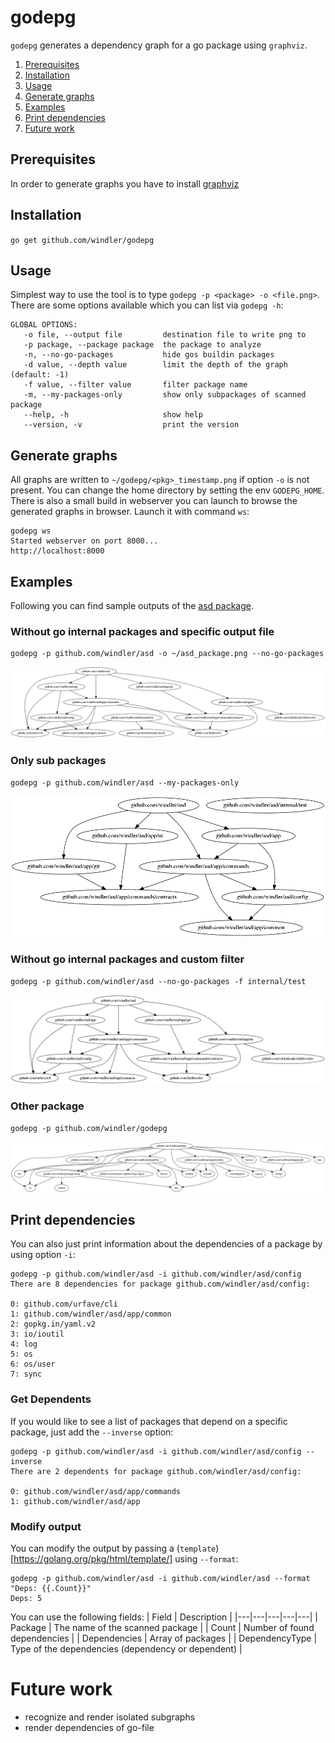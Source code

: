 # godepg
`godepg` generates a dependency graph for a go package using `graphviz`.

1. [Prerequisites](#prerequisites)
2. [Installation](#installation)
3. [Usage](#usage)
4. [Generate graphs](#generate-graph)
5. [Examples](#examples)
6. [Print dependencies](#print-dependencies)
7. [Future work](#future-work)

## Prerequisites
In order to generate graphs you have to install [graphviz](https://graphviz.gitlab.io/)
## Installation
`go get github.com/windler/godepg`

## Usage
Simplest way to use the tool is to type `godepg -p <package> -o <file.png>`. There are some options available which you can list via `godepg -h`:

```(bash)
GLOBAL OPTIONS:
   -o file, --output file         destination file to write png to
   -p package, --package package  the package to analyze
   -n, --no-go-packages           hide gos buildin packages
   -d value, --depth value        limit the depth of the graph (default: -1)
   -f value, --filter value       filter package name
   -m, --my-packages-only         show only subpackages of scanned package
   --help, -h                     show help
   --version, -v                  print the version
```

## Generate graphs
All graphs are written to `~/godepg/<pkg>_timestamp.png` if option `-o` is not present. You can change the home directory by setting the env `GODEPG_HOME`.
There is also a small build in webserver you can launch to browse the generated graphs in browser. Launch it with command `ws`:
```(bash)
godepg ws
Started webserver on port 8000...
http://localhost:8000
```

## Examples
Following you can find sample outputs of the [asd package](https://github.com/windler/asd).

### Without go internal packages and specific output file
```(bash)
godepg -p github.com/windler/asd -o ~/asd_package.png --no-go-packages
```
![asd no go packages](asd_no_go_pkgs.png)

### Only sub packages
```(bash)
godepg -p github.com/windler/asd --my-packages-only
```
![asd only sub](asd_my_only.png)

### Without go internal packages and custom filter
```(bash)
godepg -p github.com/windler/asd --no-go-packages -f internal/test
```
![asd custom filter](asd_custom_filter.png)

### Other package
```(bash)
godepg -p github.com/windler/godepg
```
![godepg graph](godepg_graph.png)

## Print dependencies
You can also just print information about the dependencies of a package by using option `-i`:
```(bash)
godepg -p github.com/windler/asd -i github.com/windler/asd/config
There are 8 dependencies for package github.com/windler/asd/config:

0: github.com/urfave/cli
1: github.com/windler/asd/app/common
2: gopkg.in/yaml.v2
3: io/ioutil
4: log
5: os
6: os/user
7: sync
```

### Get Dependents

If you would like to see a list of packages that depend on a specific package, just add the `--inverse` option:
```(bash)
godepg -p github.com/windler/asd -i github.com/windler/asd/config --inverse
There are 2 dependents for package github.com/windler/asd/config:

0: github.com/windler/asd/app/commands
1: github.com/windler/asd/app
```

### Modify output
You can modify the output by passing a (`template`)[https://golang.org/pkg/html/template/] using `--format`: 
```(bash)
godepg -p github.com/windler/asd -i github.com/windler/asd --format "Deps: {{.Count}}"
Deps: 5
```

You can use the following fields:
| Field | Description |
|---|---|---|---|---|
| Package | The name of the scanned package |
| Count | Number of found dependencies |
| Dependencies | Array of packages |
| DependencyType | Type of the dependencies (dependency or dependent) |

# Future work
- recognize and render isolated subgraphs
- render dependencies of go-file 

